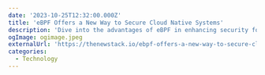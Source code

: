 ```yaml
---
date: '2023-10-25T12:32:00.000Z'
title: 'eBPF Offers a New Way to Secure Cloud Native Systems'
description: 'Dive into the advantages of eBPF in enhancing security for cloud-native systems by offering better visibility and control over system and network behaviors'
ogImage: ogimage.jpeg
externalUrl: 'https://thenewstack.io/ebpf-offers-a-new-way-to-secure-cloud-native-systems/'
categories:
  - Technology
---
```

